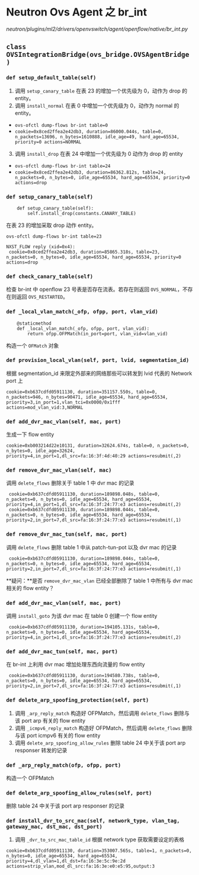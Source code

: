 # Neutron Ovs Agent 之 br_int

*neutron/plugins/ml2/drivers/openvswitch/agent/openflow/native/br_int.py*

## `class OVSIntegrationBridge(ovs_bridge.OVSAgentBridge)`

### `def setup_default_table(self)`

1. 调用 `setup_canary_table` 在表 23 的增加一个优先级为 0，动作为 drop 的 entity。
2. 调用 `install_normal` 在表 0 中增加一个优先级为 0，动作为 normal 的 entity。
 * `ovs-ofctl dump-flows br-int table=0`
 * `cookie=0x8ced2ffea2e42db3, duration=86000.044s, table=0, n_packets=13696, n_bytes=1610888, idle_age=49, hard_age=65534, priority=0 actions=NORMAL` 
3. 调用 `install_drop` 在表 24 中增加一个优先级为 0 动作为 drop 的 entity
 * `ovs-ofctl dump-flows br-int table=24`
 * `cookie=0x8ced2ffea2e42db3, duration=86362.812s, table=24, n_packets=0, n_bytes=0, idle_age=65534, hard_age=65534, priority=0 actions=drop` 

### `def setup_canary_table(self)`

```
    def setup_canary_table(self):
        self.install_drop(constants.CANARY_TABLE)
```

在表 23 的增加采取 drop 动作 entity。

`ovs-ofctl dump-flows br-int table=23`

```
NXST_FLOW reply (xid=0x4):
 cookie=0x8ced2ffea2e42db3, duration=85865.318s, table=23, n_packets=0, n_bytes=0, idle_age=65534, hard_age=65534, priority=0 actions=drop
```

### `def check_canary_table(self)`

检查 br-int 中 openflow 23 号表是否存在流表。若存在则返回 `OVS_NORMAL`，不存在则返回 `OVS_RESTARTED`。

### `def _local_vlan_match(_ofp, ofpp, port, vlan_vid)`

```
    @staticmethod
    def _local_vlan_match(_ofp, ofpp, port, vlan_vid):
        return ofpp.OFPMatch(in_port=port, vlan_vid=vlan_vid)
```

构造一个 `OFMatch` 对象

### `def provision_local_vlan(self, port, lvid, segmentation_id)`

根据 segmentation_id 来限定外部来的网络那些可以转发到 lvid 代表的 Network port 上

```
cookie=0xb637cdfd05911130, duration=351157.550s, table=0, n_packets=946, n_bytes=90471, idle_age=65534, hard_age=65534, priority=3,in_port=1,vlan_tci=0x0000/0x1fff actions=mod_vlan_vid:3,NORMAL
```

### `def add_dvr_mac_vlan(self, mac, port)`

生成一下 flow entity

`cookie=0xb003214d22e10131, duration=32624.674s, table=0, n_packets=0, n_bytes=0, idle_age=32624, priority=4,in_port=1,dl_src=fa:16:3f:4d:40:29 actions=resubmit(,2)`

### `def remove_dvr_mac_vlan(self, mac)`

调用 `delete_flows` 删除关于 table 1 中 dvr mac 的记录

```
 cookie=0xb637cdfd05911130, duration=189898.048s, table=0, n_packets=0, n_bytes=0, idle_age=65534, hard_age=65534, priority=4,in_port=1,dl_src=fa:16:3f:24:77:e3 actions=resubmit(,2)
 cookie=0xb637cdfd05911130, duration=189898.044s, table=0, n_packets=0, n_bytes=0, idle_age=65534, hard_age=65534, priority=2,in_port=7,dl_src=fa:16:3f:24:77:e3 actions=resubmit(,1)
```

### `def remove_dvr_mac_tun(self, mac, port)`

调用 `delete_flows` 删除 table 1 中从 patch-tun-pot 以及 dvr mac 的记录

```
 cookie=0xb637cdfd05911130, duration=189898.044s, table=0, n_packets=0, n_bytes=0, idle_age=65534, hard_age=65534, priority=2,in_port=7,dl_src=fa:16:3f:24:77:e3 actions=resubmit(,1)
```

**疑问：**是否 `remove_dvr_mac_vlan` 已经全部删除了 table 1 中所有与 dvr mac 相关的 flow entity？

### `def add_dvr_mac_vlan(self, mac, port)`

调用 `install_goto` 为该 dvr mac 在 table 0 创建一个 flow entity

```
 cookie=0xb637cdfd05911130, duration=194105.131s, table=0, n_packets=0, n_bytes=0, idle_age=65534, hard_age=65534, priority=4,in_port=1,dl_src=fa:16:3f:24:77:e3 actions=resubmit(,2)
```

### `def add_dvr_mac_tun(self, mac, port)`

在 br-int 上利用 dvr mac 增加处理东西向流量的 flow entity

```
 cookie=0xb637cdfd05911130, duration=194580.738s, table=0, n_packets=0, n_bytes=0, idle_age=65534, hard_age=65534, priority=2,in_port=7,dl_src=fa:16:3f:24:77:e3 actions=resubmit(,1)
```

### `def delete_arp_spoofing_protection(self, port)`

1. 调用 `_arp_reply_match` 构造好 OFPMatch，然后调用 `delete_flows` 删除与该 port arp 有关的 flow entity
2. 调用 `_icmpv6_reply_match` 构造好 OFPMatch，然后调用 `delete_flows` 删除与该 port icmpv6 有关的 flow entity
3. 调用 `delete_arp_spoofing_allow_rules` 删除 table 24 中关于该 port arp responser 转发的记录

### `def _arp_reply_match(ofp, ofpp, port)`

构造一个 OFPMatch

### `def delete_arp_spoofing_allow_rules(self, port)`

删除 table 24 中关于该 port arp responser 的记录

### `def install_dvr_to_src_mac(self, network_type, vlan_tag, gateway_mac, dst_mac, dst_port)`

1. 调用 `_dvr_to_src_mac_table_id` 根据 network type 获取需要设定的表格

```
cookie=0xb637cdfd05911130, duration=353007.565s, table=1, n_packets=0, n_bytes=0, idle_age=65534, hard_age=65534, priority=4,dl_vlan=1,dl_dst=fa:16:3e:5c:9e:2d actions=strip_vlan,mod_dl_src:fa:16:3e:e0:e5:95,output:3
```













